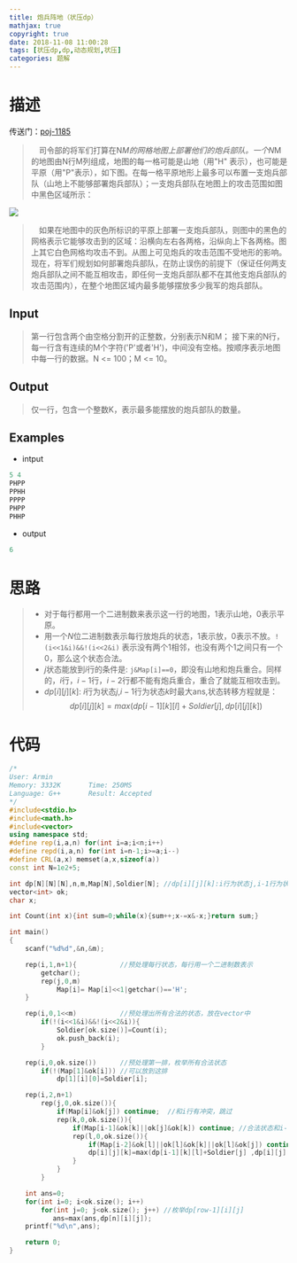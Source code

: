 ```yaml
---
title: 炮兵阵地（状压dp）
mathjax: true
copyright: true
date: 2018-11-08 11:00:28
tags: [状压dp,dp,动态规划,状压]
categories: 题解
---
```

# 描述
传送门：[poj-1185](http://poj.org/problem?id=1185)

>&emsp;司令部的将军们打算在N*M的网格地图上部署他们的炮兵部队。一个N*M的地图由N行M列组成，地图的每一格可能是山地（用"H" 表示），也可能是平原（用"P"表示），如下图。在每一格平原地形上最多可以布置一支炮兵部队（山地上不能够部署炮兵部队）；一支炮兵部队在地图上的攻击范围如图中黑色区域所示： 

![](http://poj.org/images/1185_1.jpg)

>&emsp;如果在地图中的灰色所标识的平原上部署一支炮兵部队，则图中的黑色的网格表示它能够攻击到的区域：沿横向左右各两格，沿纵向上下各两格。图上其它白色网格均攻击不到。从图上可见炮兵的攻击范围不受地形的影响。 
现在，将军们规划如何部署炮兵部队，在防止误伤的前提下（保证任何两支炮兵部队之间不能互相攻击，即任何一支炮兵部队都不在其他支炮兵部队的攻击范围内），在整个地图区域内最多能够摆放多少我军的炮兵部队。 

<!--more-->
## Input
> 第一行包含两个由空格分割开的正整数，分别表示N和M； 
接下来的N行，每一行含有连续的M个字符('P'或者'H')，中间没有空格。按顺序表示地图中每一行的数据。N <= 100；M <= 10。

## Output
> 仅一行，包含一个整数K，表示最多能摆放的炮兵部队的数量。

## Examples
* intput
```c++
5 4
PHPP
PPHH
PPPP
PHPP
PHHP
```
* output
```c++
6
```

# 思路
>* 对于每行都用一个二进制数来表示这一行的地图，1表示山地，0表示平原。
>* 用一个$N$位二进制数表示每行放炮兵的状态，1表示放，0表示不放。`!(i<<1&i)&&!(i<<2&i)` 表示没有两个1相邻，也没有两个1之间只有一个0，那么这个状态合法。
>* $j$状态能放到$i$行的条件是: `j&Map[i]==0`，即没有山地和炮兵重合。同样的，$i$行，$i-1$行，$i-2$行都不能有炮兵重合，重合了就能互相攻击到。
>* $dp[i][j][k]$: $i$行为状态$j$,$i-1$行为状态$k$时最大ans,状态转移方程就是：
$$dp[i][j][k]=max(dp[i-1][k][l]+Soldier[j] ,dp[i][j][k])$$

# 代码
```c++
/*
User: Armin
Memory: 3332K		Time: 250MS
Language: G++		Result: Accepted
*/
#include<stdio.h>
#include<math.h>
#include<vector>
using namespace std;
#define rep(i,a,n) for(int i=a;i<n;i++)
#define repd(i,a,n) for(int i=n-1;i>=a;i--)
#define CRL(a,x) memset(a,x,sizeof(a))
const int N=1e2+5;

int dp[N][N][N],n,m,Map[N],Soldier[N]; //dp[i][j][k]:i行为状态j,i-1行为状态k时最大ans
vector<int> ok;
char x;

int Count(int x){int sum=0;while(x){sum++;x-=x&-x;}return sum;}

int main()
{
    scanf("%d%d",&n,&m);

    rep(i,1,n+1){           //预处理每行状态，每行用一个二进制数表示
        getchar();
        rep(j,0,m)
            Map[i]= Map[i]<<1|getchar()=='H';
    }

    rep(i,0,1<<m)           //预处理出所有合法的状态，放在vector中
        if(!(i<<1&i)&&!(i<<2&i)){
            Soldier[ok.size()]=Count(i);
            ok.push_back(i);
        }

    rep(i,0,ok.size())      //预处理第一排，枚举所有合法状态
        if(!(Map[1]&ok[i])) //可以放到这排
            dp[1][i][0]=Soldier[i];

    rep(i,2,n+1)
        rep(j,0,ok.size()){
            if(Map[i]&ok[j]) continue;  //和i行有冲突，跳过
            rep(k,0,ok.size()){
                if(Map[i-1]&ok[k]||ok[j]&ok[k]) continue; //合法状态和i-1行有冲突或者i行状态和i-1行冲突，跳过
                rep(l,0,ok.size()){
                    if(Map[i-2]&ok[l]||ok[l]&ok[k]||ok[l]&ok[j]) continue;//合法状态和i-2行有冲突或 i-2行和i行有冲突 或 i-2行和i-1行有冲突，跳过
                    dp[i][j][k]=max(dp[i-1][k][l]+Soldier[j] ,dp[i][j][k]); //状态转移
                }
            }
        }

    int ans=0;
    for(int i=0; i<ok.size(); i++)
        for(int j=0; j<ok.size(); j++) //枚举dp[row-1][i][j]
           ans=max(ans,dp[n][i][j]);
    printf("%d\n",ans);

    return 0;
}

```

